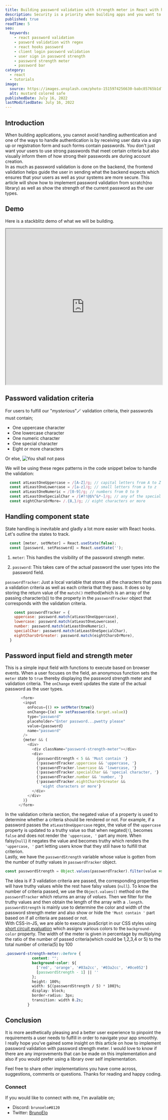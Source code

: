 ```yaml
---
title: Building password validation with strength meter in React with hooks
description: Security is a priority when building apps and you want to let users know how strong their passwords are during sign up while giving good user experience.
published: true
readTime: 5
seo:
  keywords:
    - react password validation
    - pasword validation with regex
    - react hooks password
    - client login password validation
    - user sign in password strength
    - password strength meter
    - password bar
category:
  - react
  - tutorials
image:
  source: https://images.unsplash.com/photo-1515974256630-babc85765b1d?ixlib=rb-1.2.1&ixid=MnwxMjA3fDB8MHxwaG90by1wYWdlfHx8fGVufDB8fHx8&auto=format&fit=crop&w=870&q=80
  alt: mustard colored safe
publishedDate: July 16, 2022
lastModifiedDate: July 16, 2022
---
```


## Introduction
When building applications, you cannot avoid handling authentication and one of the ways to handle authentication is by receiving user data via a sign up or registration form and such forms contain passwords. You don't just want your users to use strong passwords that meet certain criteria but also visually inform them of how strong their passwords are during account creation.  
In as much as password validation is done on the backend, the frontend validation helps guide the user in sending what the backend expects which ensures that your users as well as your systems are more secure. This article will show how to implement password validation from scratch(no library) as well as show the strength of the current password as the user types.

## Demo
Here is a stackblitz demo of what we will be building.
<iframe src="https://stackblitz.com/edit/react-ts-oa8gu4?embed=1&file=App.js" style="width:100%; height:500px;"></iframe>

## Password validation criteria
For users to fulfill our "*mysterious*"🪄 validation criteria, their passwords must contain;
- One uppercase character
- One lowercase character
- One numeric character
- One special character
- Eight or more characters

Or else,
![You shall not pass](https://media.giphy.com/media/njYrp176NQsHS/giphy-downsized-large.gif)

We will be using these regex patterns in the code snippet below to handle the validation:
```js
  const atLeastOneUppercase = /[A-Z]/g; // capital letters from A to Z
  const atLeastOneLowercase = /[a-z]/g; // small letters from a to z
  const atLeastOneNumeric = /[0-9]/g; // numbers from 0 to 9
  const atLeastOneSpecialChar = /[#?!@$%^&*-]/g; // any of the special characters within the square brackets
  const eightCharsOrMore= /.{8,}/g; // eight characters or more
``` 

## Handling component state
State handling is inevitable and gladly a lot more easier with React hooks. Let's outline the states to track.
```js
  const [meter, setMeter] = React.useState(false);
  const [password, setPassword] = React.useState('');
``` 
1. `meter`: This handles the visibility of the password strength meter.

2. `password`: This takes care of the actual password the user types into the password field.

`passwordTracker`: Just a local variable that stores all the characters that pass a validation criteria as well as each criteria that they pass. It does so by storing the return value of the `match()` method(which is an array of the passing character(s)) to the property in the `passwordTracker` object  that corresponds with the validation criteria.
```js
    const passwordTracker = {
    uppercase: password.match(atLeastOneUppercase),
    lowercase: password.match(atLeastOneLowercase),
    number: password.match(atLeastOneNumeric),
    specialChar: password.match(atLeastOneSpecialChar),
    eightCharsOrGreater: password.match(eightCharsOrMore),
  }
```

## Password input field and strength meter
This is a simple input field with functions to execute based on browser events. When a user focuses on the field, an anonymous function sets the `meter` state to `true` thereby displaying the password strength meter and validation criteria. The `onChange` event updates the state of the actual password as the user types.

```js
       <form>
        <input
          onFocus={() => setMeter(true)}
          onChange={(e) => setPassword(e.target.value)}
          type="password"
          placeholder="Enter password...pwetty please"
          value={password}
          name="password"
        />
        {meter && (
          <div>
            <div className="password-strength-meter"></div>
            <div>
              {passwordStrength < 5 && 'Must contain '}
              {!passwordTracker.uppercase && 'uppercase, '}
              {!passwordTracker.lowercase && 'lowercase, '}
              {!passwordTracker.specialChar && 'special character, '}
              {!passwordTracker.number && 'number, '}
              {!passwordTracker.eightCharsOrGreater &&
                'eight characters or more'}
            </div>
          </div>
        )}
      </form>
``` 
In the validation criteria section, the negated value of a property is used to determine whether a criteria should be rendered or not. For example, if a password passes the `atLeastOneUppercase` regex, the value of the `uppercase` property is updated to a truthy value so that when negated(`!`), becomes `false` and does not render the `'uppercase, '` part any more. When falsy(`null`) it negates the value and becomes truthy which renders the `'uppercase, '` part letting users know that they still have to fulfill that criterion.  
Lastly, we have the `passwordStrength` variable whose value is gotten from the number of *truthy* values in `passwordTracker` object.
```js
const passwordStrength = Object.values(passwordTracker).filter(value => value).length;
```
The idea is if 3 validation criteria are passed, the corresponding properties will have truthy values while the rest have falsy values (`null`). To know the number of criteria passed, we use the `Object.values()` method on the `passwordTracker` which returns an array of *values*. Then we filter for the truthy values and then obtain the length of the array with a `.length`.  
`passwordStrength` is mainly use to determine the color and width of the password strength meter and also show or hide the `'Must contain '` part based on if all criteria are passed or not.  
With CSS-in-JS, we are able to execute javaScript in our CSS styles using [short circuit evaluation](https://en.wikipedia.org/wiki/Short-circuit_evaluation) which assigns various colors to the `background-color` property. The width of the meter is given in percentage by multiplying the ratio of the number of passed criteria(which could be 1,2,3,4 or 5) to the total number of criteria(5) by 100
```css
.password-strength-meter::before {
            content: "";
            background-color: ${
              ['red', 'orange', '#03a2cc', '#03a2cc', '#0ce052']
              [passwordStrength - 1] || ''
            };
            height: 100%;
            width: ${(passwordStrength / 5) * 100}%;
            display: block;
            border-radius: 3px;
            transition: width 0.2s;
          }
``` 

## Conclusion
It is more aesthetically pleasing and a better user experience to pinpoint the requirements a user needs to fulfill in order to navigate your app smoothly.  
I really hope you've gained some insight on this article on how to implement password validation with password strength meter. I would love to know if there are any improvements that can be made on this implementation and also if you would prefer using a library over self implementation.  

Feel free to share other implementations you have come across, suggestions, comments or questions.
Thanks for reading and happy coding.
### Connect
If you would like to connect with me, I'm available on;
- Discord: `brunoelo#8120`
- Twitter: [BrunoElo](https://twitter.com/brunoelo)